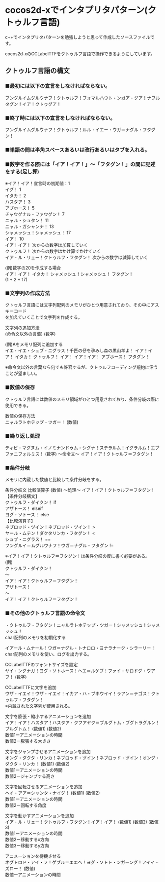 cocos2d-xでインタプリタパターン(クトゥルフ言語)
======================
c++でインタプリタパターンを勉強しようと思って作成したソースファイルです。

cocos2d-xのCCLabelTTFをクトゥルフ言語で操作できるようにしています。

クトゥルフ言語の構文  
-------------
### ■最初には以下の宣言をしなければならない。 ###
フングルイムグルウナフ！クトゥルフ！フォマルハウト・ンガア・グア！ナフルタグン！イア！クトゥグア！  

### ■終了時には以下の宣言をしなければならない。  ###
フングルイムグルウナフ！クトゥルフ！ルル・イエー・ウガ＝ナグル・フタグン！  

### ■単語の間は半角スペースあるいは改行あるいはタブを入れる。  ###

### ■数字を作る際には「イア！イア！」〜「フタグン！」の間に記述をする(足し算) ###
※イア！イア！宣言時の初期値：1  
イグ！ 1  
イタカ！ 2  
ハスタア！ 3  
アブホース！ 5  
チャウグナル・ファウグン！ 7  
ニャル・シュタン！ 11   
ニャル・ガシャンナ！ 13  
シャメッシュ！シャメッシュ！ 17  
イア！ 10  
イア！イア！ 次からの数字は加算していく  
クトゥルフ！ 次からの数字はかけ算でかけていく  
イア・ル・リェー！クトゥルフ・フタグン！ 次からの数字は減算していく  
  
(例)数字の20を作成する場合  
イア！イア！ イタカ！ シャメッシュ！シャメッシュ！ フタグン！  
(1 + 2 + 17)  
  
### ■文字列の作成方法 ###
クトゥルフ言語には文字列配列のメモリがひとつ用意されており、その中にアスキーコード  
を加えていくことで文字列を作成する。  
  
文字列の追加方法  
(命令文以外の言葉) (数字)  
  
(例)Aをメモリ配列に追加する  
イエ・イエ・シュブ・ニグラス！千匹の仔を孕みし森の黒山羊よ！ イア！イア！ イタカ！ クトゥルフ！ イア！ イア！イア！ アブホース！ フタグン！  
  
※命令文以外の言葉なら何でも許容するが、クトゥルフコーディング規約に沿うことが望ましい。  
  
### ■数値の保存 ###
クトゥルフ言語には数値のメモリ領域がひとつ用意されており、条件分岐の際に使用できる。  
  
数値の保存方法  
ニャルラトホテップ・ツガー！ (数値)  
  
### ■繰り返し処理 ###
ティビ・マグヌム・イノミナンドゥム・シグナ！ステラルム！イグラルム！エブファニフォルミス！ (数字) 〜命令文〜 イア！イア！クトゥルフ＝フタグン！   

### ■条件分岐 ###
メモリに内蔵した数値と比較して条件分岐をする。  
  
条件分岐文 比較演算子 (数値) 〜処理〜 イア！イア！クトゥルフ＝フタグン！  
【条件分岐構文】  
クトゥルフ・ダイクン！ if  
アザトース！ elseif  
ヨグ・ソトース！ else  
【比較演算子】  
ネブロッド・ヅイン！ネブロッド・ヅイン！ >  
ヤール・ムテン！ダクタリンカ・フタグン！ <  
シュブ・ニグラス！ ==  
フングルイ＝ムグルウナフ！ウガ＝ナグル・フタグン !=  
  
※イア！イア！クトゥルフ＝フタグン！は条件分岐の度に書く必要がある。  
	(例)  
	クトゥルフ・ダイクン！  
	〜  
	イア！イア！クトゥルフ＝フタグン！  
	アザトース！  
	〜  
	イア！イア！クトゥルフ＝フタグン！  

### ■その他のクトゥルフ言語の命令文 ###
・クトゥルフ・フタグン！ニャルラトホテップ・ツガー！シャメッシュ！シャメッシュ！  
char配列のメモリを初期化する  
  
イアール・ムナール！ウガ＝ナグル・トナロロ・ヨナラナーク・シラーリー！  
char配列のメモリを使い、ログを出力する。  
  
CCLabelTTFのフォントサイズを設定  
ヤイ・ングナガ！ヨグ・ソトホース！ヘエ＝ルゲブ！ファイ・サロドグ・ウアフ！ (数字)  
  
CCLabelTTFに文字を追加  
ウザ・イエイ！ウザ・イエイ！イカア・ハ・ブホウイイ！ラアン＝テゴス！クトゥルフ・フタグン！  
※内蔵された文字列が使用される。  
  
文字を膨張・縮小するアニメーションを追加  
イア！イア！ハスタア！ハスタア・クフアヤク＝ブルグトム・ブグトラグルン！ブルグトム！ (数値1) (数値2)  
数値1ーアニメーションの時間  
数値2ー膨張する大きさ  
  
文字をジャンプさせるアニメーションを追加  
オング・ダクタ・リンカ！ネブロッド・ヅイン！ネブロッド・ヅイン！オング・ダクタ・リンカ！ (数値1) (数値2)  
数値1ーアニメーションの時間  
数値2ージャンプする高さ  
  
文字を回転させるアニメーションを追加  
ヘイ・アア＝シャンタ・ナイグ！ (数値1) (数値2)  
数値1ーアニメーションの時間  
数値2ー回転する角度  
  
文字を動かすアニメーションを追加  
イア・ル・リェー！クトゥルフ・フタグン！イア！イア！ (数値1) (数値2) (数値3)  
数値1ーアニメーションの時間  
数値2ー移動するx方向  
数値3ー移動するy方向  
  
アニメーションを待機させる  
オグトロド・アイ・フ！ゲブル＝エエヘ！ヨグ・ソトト・ンガーング！アイイ・ズロー！ (数値)  
数値ーアニメーションの時間  
